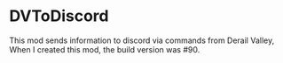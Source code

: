 # DVToDiscord
This mod sends information to discord via commands from Derail Valley, When I created this mod, the build version was #90. 
